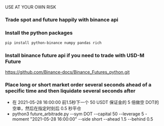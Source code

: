 USE AT YOUR OWN RISK
### Trade spot and future happily with binance api


### Install the python packages

```bash
pip install python-binance numpy pandas rich
```

### Install binance future api if you need to trade with USD-M Future

https://github.com/Binance-docs/Binance_Futures_python.git


### Place long or short market order several seconds ahead of a specific time and then liquidate several seconds after

- 在 2021-05-28 16:00:00 前1.5秒下一个 50 USDT 保证金的 5 倍做空 DOT的空单，然后在指定时刻后 0.5 秒平仓
- python3 future_arbitrade.py --sym DOT --capital 50 --leverage 5 -moment "2021-05-28 16:00:00" --side short --ahead 1.5 --behind 0.5
